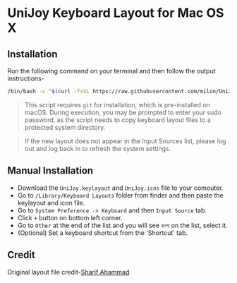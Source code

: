 # UniJoy Keyboard Layout for Mac OS X

## Installation

Run the following command on your terminal and then follow the output instructions-

```bash
/bin/bash -c "$(curl -fsSL https://raw.githubusercontent.com/milon/UniJoy_osx/master/install.sh)"
```

> This script requires `git` for installation, which is pre-installed on macOS. During execution, you may be prompted to enter your sudo password, as the script needs to copy keyboard layout files to a protected system directory.

> If the new layout does not appear in the Input Sources list, please log out and log back in to refresh the system settings.

## Manual Installation

- Download the `UniJoy.keylayout` and `UniJoy.icns` file to your comouter.
- Go to `/Library/Keyboard Layouts` folder from finder and then paste the keylayout and icon file.
- Go to `System Preference -> Keyboard` and then `Input Source` tab.
- Click `+` button on bottom left corner.
- Go to `Other` at the end of the list and you will see `বাংলা` on the list, select it.
- (Optional) Set a keyboard shortcut from the 'Shortcut' tab.

## Credit

Original layout file credit-[Sharif Ahammad](https://github.com/nuxrif)

